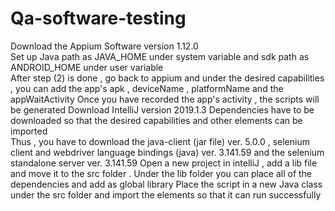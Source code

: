 # Qa-software-testing
Download the Appium Software version 1.12.0  
Set up Java path as JAVA_HOME under system variable and sdk path as ANDROID_HOME under user variable  
After step (2) is done , go back to appium and under the desired capabilities , you can add the app's apk , deviceName , platformName and the appWaitActivity
Once you have recorded the app's activity , the scripts will be generated
Download IntelliJ version 2019.1.3 
Dependencies have to be downloaded so that the desired capabilities and other elements can be imported  
Thus , you have to download the java-client (jar file) ver. 5.0.0 , selenium client and webdriver language bindings (java) ver. 3.141.59 and the selenium standalone server ver. 3.141.59
Open a new project in intelliJ , add a lib file and move it to the src folder . Under the lib folder you can place all of the dependencies and add as global library 
Place the script in a new Java class under the src folder and import the elements so that it can run successfully 
